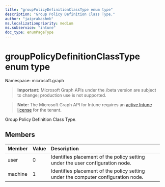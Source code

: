 ```yaml
---
title: "groupPolicyDefinitionClassType enum type"
description: "Group Policy Definition Class Type."
author: "jaiprakashmb"
ms.localizationpriority: medium
ms.subservice: "intune"
doc_type: enumPageType
---
```


# groupPolicyDefinitionClassType enum type

Namespace: microsoft.graph
> **Important:** Microsoft Graph APIs under the /beta version are subject to change; production use is not supported.

> **Note:** The Microsoft Graph API for Intune requires an [active Intune license](https://go.microsoft.com/fwlink/?linkid=839381) for the tenant.


Group Policy Definition Class Type.

## Members
|Member|Value|Description|
|:---|:---|:---|
|user|0|Identifies placement of the policy setting under the user configuration node.|
|machine|1|Identifies placement of the policy setting under the computer configuration node.|
